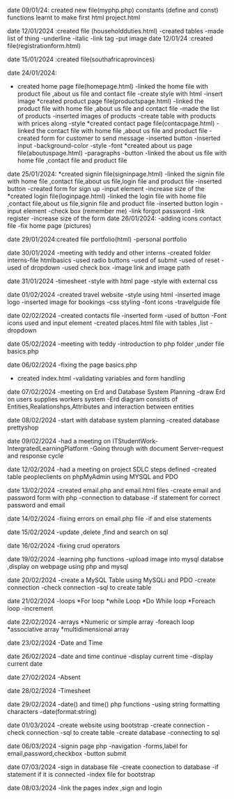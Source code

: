 date 09/01/24: created new file(myphp.php)
constants (define and const)
functions
learnt to make first html project.html

date 12/01/2024 :created file (householdduties.html)
-created tables
-made list of thing
-underline
-italic
-link tag
-put image
date 12/01/24 :created file(registrationform.html)

date 15/01/2024 :created file(southafricaprovinces)

date 24/01/2024:
* created home page file(homepage.html)
   -linked the  home file with product file ,about us file and contact file 
   -create style with html
   -insert image
*created product page file(productspage.html)
   -linked the product file with home file ,about us file and contact file
   -made the list of products
   -inserted images of products
   -create table with products with prices along
   -style
*created contact page file(contacpage.html)
   -linked the contact file with home file ,about us file and product file
   -created form for customer to send message
   -inserted button
   -inserted input
   -background-color
   -style
   -font
*created about us page file(aboutuspage.html)
-paragraphs
-button
-linked the about us file with home file ,contact file and product file

date 25/01/2024:
*created signin file(signinpage.html)
  -linked the signin file with home file ,contact file,about us file,login file and product file
  -inserted button
  -created form for sign up
  -input element
  -increase size of the
*created login file(loginpage.html)
  -linked the login file with home file ,contact file,about us file,signin file and product file
  -inserted button login
  -input element
  -check box (remember me)
  -link forgot password
  -link register
  -increase size of the form
date 26/01/2024:
-adding icons contact file
-fix home page (pictures)

date 29/01/2024:created file portfolio(html)
-personal portfolio

date 30/01/2024
-meeting with teddy and other interns
-created folder interns-file htmlbasics 
-used radio buttons
-used of submit
-used of reset
-used of dropdown
-used check box
-image link and image path

date 31/01/2024
-timesheet
-style with html page
-style with external css

date 01/02/2024
-created travel website
-style using html
-inserted image logo
-inserted image for bookings
-css styling
-font icons
-travelguide file

date 02/02/2024
-created contacts file
-inserted form
-used of button
-Font icons used and input element
-created places.html file with tables ,list
-dropdown

date 05/02/2024
-meeting with teddy
-introduction to php folder ,under file basics.php

date 06/02/2024
-fixing the page basics.php
- created index.html
-validating variables and form handling

date 07/02/2024
-meeting on Erd and Database System Planning
-draw Erd on users supplies workers system
-Erd diagram consists of Entities,Realationshps,Attributes and interaction between entities

date 08/02/2024
-start with database system planning
-created database prettyshop 

date 09/02/2024
-had a meeting on ITStudentWork-IntergratedLearningPlatform
-Going through with document Server-request and response cycle

date 12/02/2024
-had a meeting on project SDLC steps defined
-created table peopleclients on phpMyAdmin using MYSQL and PDO

date 13/02/2024
-created email.php and email.html files
-create email and password form with php
-connection to database
-if statement for correct password and email

date 14/02/2024
-fixing errors on email.php file
-if and else statements

date 15/02/2024
-update ,delete ,find and search on sql

date 16/02/2024
-fixing crud operators 

date 19/02/2024
-learning php functions
-upload image into mysql databse ,display on webpage using php and mysql 

date 20/02/2024
-create a MySQL Table using MySQLi and PDO
-create connection
-check connection 
-sql to create table

date 21/02/2024
-loops
*For loop
*while Loop
*Do While loop
*Foreach loop 
-increment

date 22/02/2024
-arrays
*Numeric or simple array
-foreach loop
*associative array
*multidimensional array

date 23/02/2024
-Date and Time

date 26/02/2024
-date and time continue
-display current time
-display current date

date 27/02/2024
-Absent

date 28/02/2024
-Timesheet

date 29/02/2024
-date() and time() php functions
-using string formatting characters
-date(format:string)

date 01/03/2024
-create website using bootstrap
-create connection
-check connection
-sql to create table
-create database
-connecting to sql

date 06/03/2024
-signin page php
-navigation
-forms,label for email,password,checkbox
-button submit 

date 07/03/2024
-sign in database file
-create coonection to database
-if statement if it is connected
-index file for bootstrap

date 08/03/2024
-link the pages index ,sign and login










